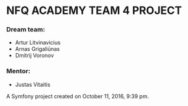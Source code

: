 #  NFQ ACADEMY TEAM 4 PROJECT
### Dream team:
* Artur Litvinavicius  
* Arnas Grigaliūnas  
* Dmitrij Voronov  

### Mentor:
* Justas Vitaitis  

A Symfony project created on October 11, 2016, 9:39 pm.

